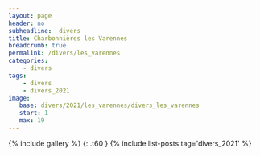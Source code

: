 ```yaml
---
layout: page
header: no
subheadline:  divers
title: Charbonnières les Varennes
breadcrumb: true
permalink: /divers/les_varennes
categories:
    - divers
tags:
    - divers
    - divers_2021
image:
   base: divers/2021/les_varennes/divers_les_varennes
   start: 1
   max: 19
---
```

{% include gallery %}
{: .t60 }
{% include list-posts tag='divers_2021' %}
